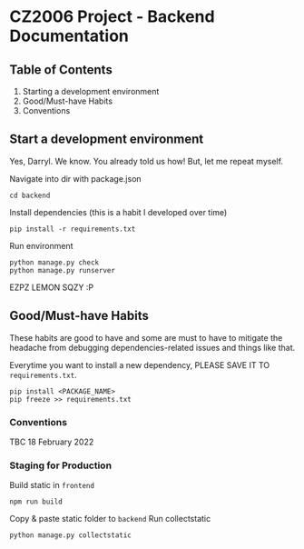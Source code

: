 # CZ2006 Project - Backend Documentation 
## Table of Contents 
1. Starting a development environment 
2. Good/Must-have Habits
3. Conventions 

## Start a development environment
Yes, Darryl. We know. You already told us how!
But, let me repeat myself.

Navigate into dir with package.json 
```
cd backend
```
Install dependencies (this is a habit I developed over time)
```
pip install -r requirements.txt
```
Run environment 
```
python manage.py check
python manage.py runserver
```

EZPZ LEMON SQZY :P

## Good/Must-have Habits 
These habits are good to have and some are must to have to mitigate the headache from debugging dependencies-related issues and things like that.

Everytime you want to install a new dependency, PLEASE SAVE IT TO `requirements.txt`.
```
pip install <PACKAGE_NAME>
pip freeze >> requirements.txt
```


### Conventions 
TBC 18 February 2022


### Staging for Production 
Build static in `frontend`
```
npm run build
```
Copy & paste static folder to `backend`
Run collectstatic
```
python manage.py collectstatic
```